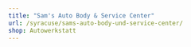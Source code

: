 ```yaml
---
title: "Sam's Auto Body & Service Center"
url: /syracuse/sams-auto-body-und-service-center/
shop: Autowerkstatt
---
```

